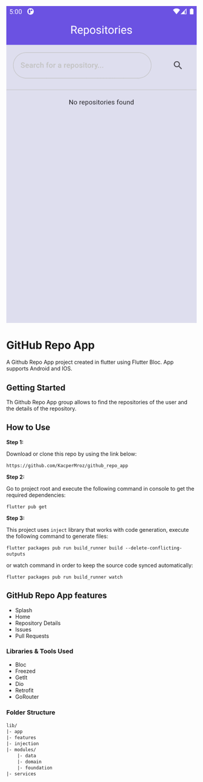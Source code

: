 ![App preview](https://github.com/KacperMroz/github_repo_app/blob/17a7f33da4c5f6d691867a161a08739d4fc89e0c/github_repo.gif)

# GitHub Repo App

A Github Repo App project created in flutter using Flutter Bloc. App supports Android and IOS.

## Getting Started

Th Github Repo App group allows to find the repositories of the user and the details of the repository.

## How to Use

**Step 1:**

Download or clone this repo by using the link below:

```
https://github.com/KacperMroz/github_repo_app
```

**Step 2:**

Go to project root and execute the following command in console to get the required dependencies:

```
flutter pub get 
```

**Step 3:**

This project uses `inject` library that works with code generation, execute the following command to generate files:

```
flutter packages pub run build_runner build --delete-conflicting-outputs
```

or watch command in order to keep the source code synced automatically:

```
flutter packages pub run build_runner watch
```

## GitHub Repo App features

* Splash
* Home
* Repository Details
* Issues
* Pull Requests

### Libraries & Tools Used

* Bloc
* Freezed
* GetIt
* Dio
* Retrofit
* GoRouter

### Folder Structure

```
lib/
|- app
|- features
|- injection
|- modules/
    |- data
    |- domain
    |- foundation
|- services
```